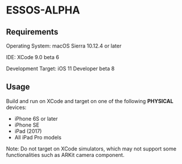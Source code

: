 # ESSOS-ALPHA

## Requirements

Operating System: macOS Sierra 10.12.4 or later

IDE: XCode 9.0 beta 6

Development Target: iOS 11 Developer beta 8

## Usage

Build and run on XCode and target on one of the following <b>PHYSICAL</b> devices:
* iPhone 6S or later
* iPhone SE
* iPad (2017)
* All iPad Pro models

Note: Do not target on XCode simulators, which may not support some functionalities such as ARKit camera component.
